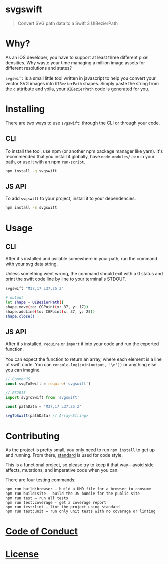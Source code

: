 # svgswift

> Convert SVG path data to a Swift 3 UIBezierPath

# Why?

As an iOS developer, you have to support at least three different pixel densities. Why waste your time managing a million image assets for different resolutions and states?

`svgswift` is a small little tool written in javascript to help you convert your vector SVG images into `UIBezierPath` shapes. Simply paste the string from the `d` attribute and vóila, your `UIBezierPath` code is generated for you.

# Installing

There are two ways to use `svgswift`: through the CLI or through your code.

## CLI

To install the tool, use npm (or another npm package manager like yarn). It's
recommended that you install it globally, have `node_modules/.bin` in your
path, or use it with an npm `run-script`.

```sh
npm install -g svgswift
```

## JS API

To add `svgswift` to your project, install it to your dependencies.

```sh
npm install -S svgswift
```

# Usage

## CLI

After it's installed and avilable somewhere in your path, run the command with
your svg data string.

Unless something went wrong, the command should exit with a 0 status and print
the swift code line by line to your terminal's STDOUT.

```sh
svgswift "M37,17 L37,25 Z"

# output
let shape = UIBezierPath()
shape.move(to: CGPoint(x: 37, y: 17))
shape.addLine(to: CGPoint(x: 37, y: 25))
shape.close()
```

## JS API

After it's installed, `require` or `import` it into your code and run the
exported function.

You can expect the function to return an array, where each element is a line
of swift code. You can `console.log(join(output, '\n'))` or anything else you
can imagine.

```js
// CommonJS
const svgToSwift = require('svgswift')

// ES2015
import svgToSwift from 'svgswift'

const pathData = 'M37,17 L37,25 Z'

svgToSwift(pathData) // Array<String>
```

# Contributing

As the project is pretty small, you only need to run `npm install` to get up and
running. From there, [standard](https://github.com/feross/standard) is used for
code style.

This is a functional project, so please try to keep it that way—avoid side
affects, mutations, and imperative code when you can.

There are four testing commands:

```
npm run build:browser – build a UMD file for a browser to consume
npm run build:site – build the JS bundle for the public site
npm run test – run all tests
npm run test:coverage - get a coverage report
npm run test:lint – lint the project using standard
npm run test:unit – run only unit tests with no coverage or linting
```

# [Code of Conduct](#CODE_OF_CONDUCT.md)

# [License](LICENSE.md)
